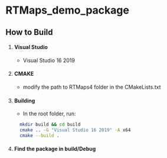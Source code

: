 # RTMaps_demo_package

## How to Build
1. #### Visual Studio
   - Visual Studio 16 2019
2. #### CMAKE
   - modify the path to RTMaps4 folder in the CMakeLists.txt
3. #### Building
   - In the root folder, run: 
   ```bash
     mkdir build && cd build
     cmake .. -G "Visual Studio 16 2019" -A x64
     cmake --build .
4. #### Find the package in build/Debug
